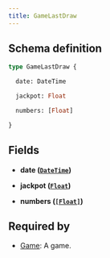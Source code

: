 ```yaml
---
title: GameLastDraw
---
```




## Schema definition
```graphql
type GameLastDraw {

  date: DateTime

  jackpot: Float

  numbers: [Float]

}
```

## Fields

* **date ([`DateTime`](graphql/schema/datetime.md))**


* **jackpot ([`Float`](graphql/schema/float.md))**


* **numbers ([`[Float]`](graphql/schema/float.md))**



## Required by
* [Game](graphql/schema/game.md): A game.
